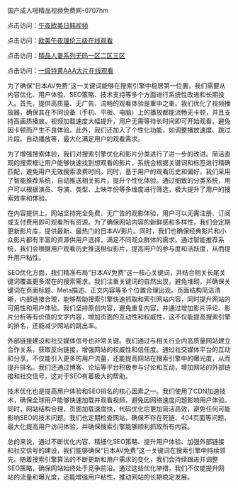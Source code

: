 国产成人啪精品视频免费网-0707hm


点击访问：<a href="https://bsdf-5f5.pages.dev/">午夜欧美日韩视频</a>

点击访问：<a href="https://cfad.pages.dev/">欧美午夜理伦三级在线观看</a>

点击访问：<a href="https://gfd-5xg.pages.dev/">精品人妻系列无码一区二区三区</a>

点击访问：<a href="https://fdhf-454.pages.dev/">一级特黄AAA大片在线观看</a>


为了确保“日本AV免费”这一关键词能够在搜索引擎中稳居第一位置，我们需要从内容优化、用户体验、SEO策略、技术支持等多个方面进行系统性改进和长期投入。首先，提供高质量、无广告、流畅的观看体验是重中之重。我们优化了视频播放器，确保其在不同设备（手机、平板、电脑）上的播放都能流畅无卡顿，并且支持高画质播放。视频加载速度大幅提升，用户无需等待长时间即可开始观看，避免因卡顿而产生不良体验。此外，我们还加入了个性化功能，如调整播放速度、跳过片段、自动播放等，最大化满足用户的观看需求。

为了增强搜索体验，我们对搜索引擎优化和影片分类进行了进一步的改进。简洁直观的搜索框让用户能够快速找到想观看的影片，系统会根据关键词和标签进行精确匹配，避免用户无效搜索浪费时间。同时，基于用户的观看历史和偏好，我们采用了智能推荐系统，自动推送相关影片，提升个性化体验。通过细致的分类系统，用户可以根据演员、导演、类型、上映年份等多维度进行筛选，极大提升了用户的搜索效率和体验。

在内容提供上，网站坚持完全免费、无广告的观影体验，用户可以无需注册、订阅或支付费用即可观看所有资源。为了确保网站内容的新鲜感和多样性，我们会定期更新影片库，提供最新、最热门的日本AV影片。同时，我们也确保经典影片和小众影片都有丰富的资源供用户选择，满足不同观众群体的需求。通过智能推荐系统，我们会根据用户观看历史推送相似影片，提高用户的参与度和活跃度，从而提升用户粘性。

SEO优化方面，我们精准布局“日本AV免费”这一核心关键词，并结合相关长尾关键词覆盖更多潜在的搜索需求。我们注重关键词的自然出现，避免堆砌，并确保关键词在页面标题、Meta描述、正文内容等多个位置合理出现。页面结构简洁清晰，内部链接合理，能够帮助搜索引擎快速抓取和索引网站内容，同时提升网站的可用性和用户体验。我们坚持原创内容，避免重复内容，并通过增加影片评论、影片分析等有价值的文字内容，增加页面的互动性和权威性，这不仅能提高搜索引擎的排名，还能减少网站的跳出率。

外部链接建设和社交媒体信号也非常关键。我们通过与相关行业内高质量网站建立合作关系，获取反向链接，增强网站的权威性和信任度。通过社交媒体平台的互动和分享，不仅能引入更多的用户流量，还能提高网站在搜索引擎中的曝光度，从而提升排名。我们还通过博客、论坛等平台积极参与讨论和互动，增加网站的外部链接和社交信号，这对于SEO有着极大的帮助。

技术优化也是提高用户体验和SEO排名的核心因素之一。我们使用了CDN加速技术，确保全球用户能够快速加载并观看视频，避免因网络速度问题影响用户体验。同时，网站结构合理，页面加载速度快，代码优化后更加简洁高效，避免任何可能影响SEO的技术问题。我们也定期检查网站，确保不存在死链、404页面等问题，最大化提高用户访问体验，并确保搜索引擎能够顺利抓取所有内容。

总的来说，通过不断优化内容、精细化SEO策略、提升用户体验、加强外部链接和社交信号的建设，我们能够确保“日本AV免费”这一关键词在搜索引擎中持续领先。随着搜索引擎算法的不断更新和用户需求的变化，我们会持续跟进并调整SEO策略，确保网站始终处于竞争前沿。通过这些优化举措，我们不仅能提升网站的流量和曝光度，还能增强用户粘性，推动网站的长期稳定发展。



<span style="display:none;">[Canonical link](https://github.com/ff684550/35802 ）</span>
